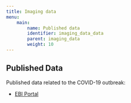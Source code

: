 ```yaml
---
title: Imaging data
menu:
    main:
        name: Published data
        identifier: imaging_data_data
        parent: imaging_data
        weight: 10
---
```


## Published Data

Published data related to the COVID-19 outbreak:
* [EBI Portal](https://www.covid19dataportal.org/sequences)
